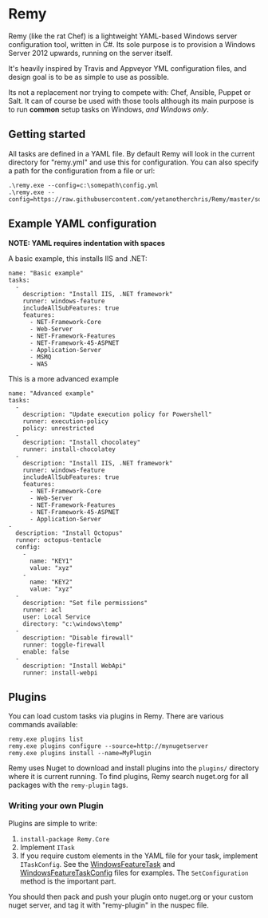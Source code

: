 # Remy

Remy (like the rat Chef) is a lightweight YAML-based Windows server configuration tool, written in C#. Its sole purpose is to provision a Windows Server 2012 upwards, running on the server itself.

It's heavily inspired by Travis and Appveyor YML configuration files, and design goal is to be as simple to use as possible.

Its not a replacement nor trying to compete with: Chef, Ansible, Puppet or Salt. It can of course be used with those tools although its main purpose is to run **common** setup tasks on Windows, *and Windows only*.

## Getting started

All tasks are defined in a YAML file. By default Remy will look in the current directory for "remy.yml" and use this for configuration. You can also specify a path for the configuration from a file or url:

    .\remy.exe --config=c:\somepath\config.yml
    .\remy.exe --config=https://raw.githubusercontent.com/yetanotherchris/Remy/master/someconfig.yml
  
## Example YAML configuration

**NOTE: YAML requires indentation with spaces**

A basic example, this installs IIS and .NET:

    name: "Basic example"
    tasks:
      -
        description: "Install IIS, .NET framework"
        runner: windows-feature
        includeAllSubFeatures: true
        features: 
          - NET-Framework-Core
          - Web-Server
          - NET-Framework-Features
          - NET-Framework-45-ASPNET
          - Application-Server
          - MSMQ
          - WAS

This is a more advanced example

    name: "Advanced example"
    tasks:
      - 
        description: "Update execution policy for Powershell"
        runner: execution-policy
        policy: unrestricted
      - 
        description: "Install chocolatey"
        runner: install-chocolatey
      -
        description: "Install IIS, .NET framework"
        runner: windows-feature
        includeAllSubFeatures: true
        features: 
          - NET-Framework-Core
          - Web-Server
          - NET-Framework-Features
          - NET-Framework-45-ASPNET
          - Application-Server
    - 
      description: "Install Octopus"
      runner: octopus-tentacle
      config:
        -
          name: "KEY1"
          value: "xyz"
        -
          name: "KEY2"
          value: "xyz"
      - 
        description: "Set file permissions"
        runner: acl
        user: Local Service
        directory: "c:\windows\temp"
      - 
        description: "Disable firewall"
        runner: toggle-firewall
        enable: false
      - 
        description: "Install WebApi"
        runner: install-webpi
    
## Plugins

You can load custom tasks via plugins in Remy. There are various commands available:

```
remy.exe plugins list
remy.exe plugins configure --source=http://mynugetserver
remy.exe plugins install --name=MyPlugin
```

Remy uses Nuget to download and install plugins into the `plugins/` directory where it is current running. To find plugins, Remy search nuget.org for all packages with the `remy-plugin` tags.


### Writing your own Plugin

Plugins are simple to write:

1. `install-package Remy.Core`
2. Implement `ITask`
3. If you require custom elements in the YAML file for your task, implement `ITaskConfig`. See the [WindowsFeatureTask](https://github.com/yetanotherchris/Remy/blob/master/src/Remy.Core/Tasks/Plugins/WindowsFeatureTask.cs) and [WindowsFeatureTaskConfig](https://github.com/yetanotherchris/Remy/blob/master/src/Remy.Core/Tasks/Plugins/WindowsFeatureTaskConfig.cs) files for examples. The `SetConfiguration` method is the important part.

You should then pack and push your plugin onto nuget.org or your custom nuget server, and tag it with "remy-plugin" in the nuspec file.
